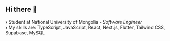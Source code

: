 ## Hi there 👋

<b>›</b> Student at National University of Mongolia <i>- Software Engineer </i><br>
<b>›</b> My skills are: TypeScript, JavaScript, React, Next.js, Flutter, Tailwind CSS, Supabase, MySQL<br>
